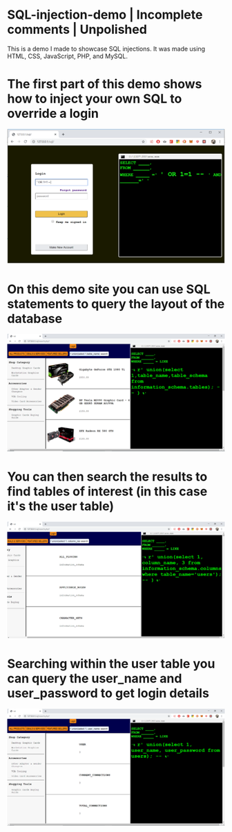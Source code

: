 # SQL-injection-demo | Incomplete comments | Unpolished
This is a demo I made to showcase SQL injections. It was made using HTML, CSS, JavaScript, PHP, and MySQL.

# The first part of this demo shows how to inject your own SQL to override a login
![alt text](https://raw.githubusercontent.com/smartst3r/SQL-injection-demo/master/readme-images/SQLdemo.PNG)

# On this demo site you can use SQL statements to query the layout of the database 
![alt text](https://raw.githubusercontent.com/smartst3r/SQL-injection-demo/master/readme-images/SQLdemo1.PNG)

# You can then search the results to find tables of interest (in this case it's the user table) 
![alt text](https://raw.githubusercontent.com/smartst3r/SQL-injection-demo/master/readme-images/SQLdemo2.PNG)

# Searching within the user table you can query the user_name and user_password to get login details
![alt text](https://raw.githubusercontent.com/smartst3r/SQL-injection-demo/master/readme-images/SQLdemo3.PNG)
